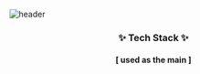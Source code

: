 ![header](https://capsule-render.vercel.app/api?type=waving&color=50bcdf&height=250&section=header&text=YJ&fontSize=75)

### <center> <b>✨ Tech Stack ✨</b> </center>
#### <center> <b>[ used as the main ]</b> </center>
<!-- <center>
<a href="클릭시 이동할 링크" target="_blank"><img src="https://img.shields.io/badge/Javascript-F7DF1E?style=flat-square&logo=javascript&logoColor=black"/></a>
<a href="클릭시 이동할 링크" target="_blank"><img src="https://img.shields.io/badge/HTML-E34F26?style=flat-square&logo=html5&logoColor=black"/></a>
<a href="클릭시 이동할 링크" target="_blank"><img src="https://img.shields.io/badge/CSS-1572B6?style=flat-square&logo=css3&logoColor=black"/></a>
</center> -->

<!-- <center>
<img src="https://img.shields.io/badge/Javascript-F7DF1E?style=for-the-badge&logo=javascript&logoColor=black">
<img src="https://img.shields.io/badge/HTML-E34F26?style=for-the-badge&logo=html5&logoColor=black">
<img src="https://img.shields.io/badge/CSS-1572B6?style=for-the-badge&logo=css3&logoColor=black">
</center> -->